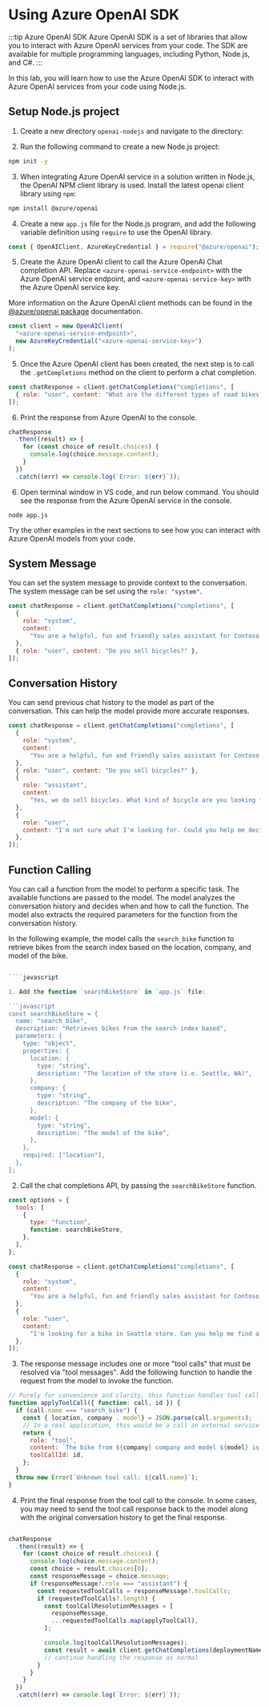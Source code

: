 # Using Azure OpenAI SDK

:::tip Azure OpenAI SDK
Azure OpenAI SDK is a set of libraries that allow you to interact with Azure OpenAI services from your code. The SDK are available for multiple programming languages, including Python, Node.js, and C#.
:::

In this lab, you will learn how to use the Azure OpenAI SDK to interact with Azure OpenAI services from your code using Node.js.

## Setup Node.js project

1. Create a new directory `openai-nodejs` and navigate to the directory:

2. Run the following command to create a new Node.js project:

```bash
npm init -y
```

3. When integrating Azure OpenAI service in a solution written in Node.js, the OpenAI NPM client library is used.
   Install the latest openai client library using `npm`:

```bash
npm install @azure/openai
```

4. Create a new `app.js` file for the Node.js program, and add the following variable definition using `require` to use the OpenAI library.

```javascript
const { OpenAIClient, AzureKeyCredential } = require("@azure/openai");
```

5. Create the Azure OpenAI client to call the Azure OpenAI Chat completion API. Replace `<azure-openai-service-endpoint>` with the Azure OpenAI service endpoint, and `<azure-openai-service-key>` with the Azure OpenAI service key.

More information on the Azure OpenAI client methods can be found in the [@azure/openai package](https://learn.microsoft.com/en-us/javascript/api/%40azure/openai/?view=azure-node-preview) documentation.

```javascript
const client = new OpenAIClient(
  "<azure-openai-service-endpoint>",
  new AzureKeyCredential("<azure-openai-service-key>")
);
```

5. Once the Azure OpenAI client has been created, the next step is to call the `.getCompletions` method on the client to perform a chat completion.

```javascript
const chatResponse = client.getChatCompletions("completions", [
  { role: "user", content: "What are the different types of road bikes?" },
]);
```

6. Print the response from Azure OpenAI to the console.

```javascript
chatResponse
  .then((result) => {
    for (const choice of result.choices) {
      console.log(choice.message.content);
    }
  })
  .catch((err) => console.log(`Error: ${err}`));
```

6. Open terminal window in VS code, and run below command. You should see the response from the Azure OpenAI service in the console.

```
node app.js
```

Try the other examples in the next sections to see how you can interact with Azure OpenAI models from your code.

## System Message

You can set the system message to provide context to the conversation. The system message can be set using the `role: "system"`.

```javascript
const chatResponse = client.getChatCompletions("completions", [
  {
    role: "system",
    content:
      "You are a helpful, fun and friendly sales assistant for Contoso Bike Store, a bicycle and bicycle accessories store.",
  },
  { role: "user", content: "Do you sell bicycles?" },
]);
```

## Conversation History

You can send previous chat history to the model as part of the conversation. This can help the model provide more accurate responses.

```javascript
const chatResponse = client.getChatCompletions("completions", [
  {
    role: "system",
    content:
      "You are a helpful, fun and friendly sales assistant for Contoso Bike Store, a bicycle and bicycle accessories store.",
  },
  { role: "user", content: "Do you sell bicycles?" },
  {
    role: "assistant",
    content:
      "Yes, we do sell bicycles. What kind of bicycle are you looking for?",
  },
  {
    role: "user",
    content: "I'm not sure what I'm looking for. Could you help me decide?",
  },
]);
```

## Function Calling

You can call a function from the model to perform a specific task. The available functions are passed to the model. The model analyzes the conversation history and decides when and how to call the function. The model also extracts the required parameters for the function from the conversation history.

In the following example, the model calls the `search_bike` function to retrieve bikes from the search index based on the location, company, and model of the bike.

`````javascript

````javascript

1. Add the function `searchBikeStore` in `app.js` file:

```javascript
const searchBikeStore = {
  name: "search_bike",
  description: "Retrieves bikes from the search index based",
  parameters: {
    type: "object",
    properties: {
      location: {
        type: "string",
        description: "The location of the store (i.e. Seattle, WA)",
      },
      company: {
        type: "string",
        description: "The company of the bike",
      },
      model: {
        type: "string",
        description: "The model of the bike",
      },
    },
    required: ["location"],
  },
};
`````

2. Call the chat completions API, by passing the `searchBikeStore` function.

```javascript
const options = {
  tools: [
    {
      type: "function",
      function: searchBikeStore,
    },
  ],
};

const chatResponse = client.getChatCompletions("completions", [
  {
    role: "system",
    content:
      "You are a helpful, fun and friendly sales assistant for Contoso Bike Store, a bicycle and bicycle accessories store.",
  },
  {
    role: "user",
    content:
      "I'm looking for a bike in Seattle store. Can you help me find a bike from Trek company and model Domane SLR 9?",
  },
]);
```

3. The response message includes one or more "tool calls" that must be resolved via "tool messages". Add the following function to handle the request from the model to invoke the function.

```javascript
// Purely for convenience and clarity, this function handles tool call responses.
function applyToolCall({ function: call, id }) {
  if (call.name === "search_bike") {
    const { location, company . model} = JSON.parse(call.arguments);
    // In a real application, this would be a call an external service or database.
    return {
      role: "tool",
      content: `The bike from ${company} company and model ${model} is available in ${location} store.`,
      toolCallId: id,
    };
  }
  throw new Error(`Unknown tool call: ${call.name}`);
}
```

4. Print the final response from the tool call to the console. In some cases, you may need to send the tool call response back to the model along with the original conversation history to get the final response.

```javascript

chatResponse
  .then((result) => {
    for (const choice of result.choices) {
      console.log(choice.message.content);
      const choice = result.choices[0];
      const responseMessage = choice.message;
      if (responseMessage?.role === "assistant") {
        const requestedToolCalls = responseMessage?.toolCalls;
        if (requestedToolCalls?.length) {
          const toolCallResolutionMessages = [
            responseMessage,
            ...requestedToolCalls.map(applyToolCall),
          ];

          console.log(toolCallResolutionMessages);
          const result = await client.getChatCompletions(deploymentName, toolCallResolutionMessages);
          // continue handling the response as normal
        }
      }
    }
  })
  .catch((err) => console.log(`Error: ${err}`));


```
